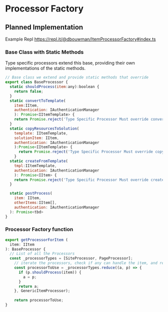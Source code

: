 # Processor Factory


## Planned Implementation
Example Repl https://repl.it/@dbouwman/ItemProcessorFactory#index.ts

### Base Class with Static Methods
Type specific processors extend this base, providing their own implementations of the static methods.

```js
// Base class we extend and provide static methods that override
export class BaseProcessor {
  static shouldProcess(item:any):boolean {
    return false;
  }
  static convertToTemplate(
    item:IItem, 
    authentication: IAuthenticationManager
    ): Promise<IItemTemplate> {
    return Promise.reject('Type Specific Processor Must override convertToTemplate()');
  }
  static copyResourcesToSolution(
    template: IItemTemplate,
    solutionItem: IItem,
    authentication: IAuthenticationManager
    ):Promise<IItemTemplate> {
      return Promise.reject('Type Specific Processor Must override copyResourcesToSolution()');
    }
  static createFromTemplate(
    tmpl:IItemTemplate,
    authentication: IAuthenticationManager
    ): Promise<IItem> {
    return Promise.reject('Type Specific Processor Must override createFromTemplate()');
  }

  static postProcess(
    item: IItem, 
    otherItems:IItem[], 
    authentication: IAuthenticationManager
  ): Promise<tbd>
}
```

### Processor Factory function

```js
export getProcessorForItem (
  item: IItem
): BaseProcessor {
  // List of all the Processors
  const _processorTypes = [SiteProcessor, PageProcessor];
    // iterate the processors, check if any can handle the item, and return an instance
    const processorToUse = _processorTypes.reduce((a, p) => {
      if (p.shouldProcess(item)) {
        a = p;
      }
      return a;
    }, GenericItemProcessor);
    
    return processorToUse;
}
```